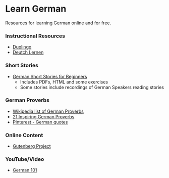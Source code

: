# Learn German
Resources for learning German online and for free.

### Instructional Resources
-  [Duolingo](https://www.duolingo.com/)
- [Deutch Lernen](http://www.deutsch-lernen.com/)

### Short Stories 
- [German Short Stories for Beginners](http://learnoutlive.com/german-short-stories-beginners/)
  - Includes PDFs, HTML and some exercises
  - Some stories include recordings of German Speakers reading stories

### German Proverbs
- [Wikipedia list of German Proverbs](https://en.wikiquote.org/wiki/German_proverbs)
- [21 Inspiring German Proverbs](http://www.fluentu.com/german/blog/learn-german-proverbs/)  
- [Pinterest - German quotes](https://www.pinterest.com/explore/german-quotes/)

### Online Content
- [Gutenberg Project](http://gutenberg.spiegel.de/)

### YouTube/Video
- [German 101](https://www.youtube.com/user/germanpod101)
